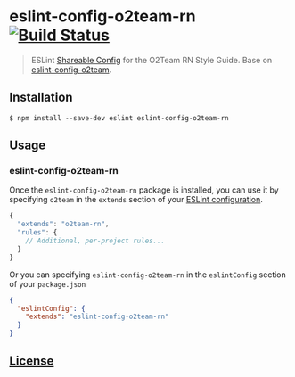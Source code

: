 # eslint-config-o2team-rn [![Build Status](https://travis-ci.org/o2team/eslint-config-o2team-rn.svg?branch=master)](https://travis-ci.org/o2team/eslint-config-o2team-rn)


> ESLint [Shareable Config](http://eslint.org/docs/developer-guide/shareable-configs.html) for the O2Team RN Style Guide. Base on [eslint-config-o2team](https://github.com/o2team/eslint-config-o2team).

## Installation

```
$ npm install --save-dev eslint eslint-config-o2team-rn
```


## Usage

### eslint-config-o2team-rn

Once the `eslint-config-o2team-rn` package is installed, you can use it by specifying `o2team` in the `extends` section of your [ESLint configuration](http://eslint.org/docs/user-guide/configuring).

```js
{
  "extends": "o2team-rn",
  "rules": {
    // Additional, per-project rules...
  }
}
```

Or you can specifying `eslint-config-o2team-rn` in the `eslintConfig` section of your `package.json`

```json
{
  "eslintConfig": {
    "extends": "eslint-config-o2team-rn"
  }
}
```


## [License](LICENSE)